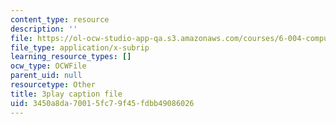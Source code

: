 ```yaml
---
content_type: resource
description: ''
file: https://ol-ocw-studio-app-qa.s3.amazonaws.com/courses/6-004-computation-structures-spring-2017/3450a8da70015fc79f45fdbb49086026_swdDzsfFflo.vtt
file_type: application/x-subrip
learning_resource_types: []
ocw_type: OCWFile
parent_uid: null
resourcetype: Other
title: 3play caption file
uid: 3450a8da-7001-5fc7-9f45-fdbb49086026
---
```

